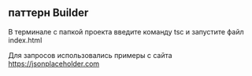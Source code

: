 ## паттерн Builder

В терминале с папкой проекта введите команду tsc и запустите файл index.html

Для запросов использовались примеры с сайта https://jsonplaceholder.com